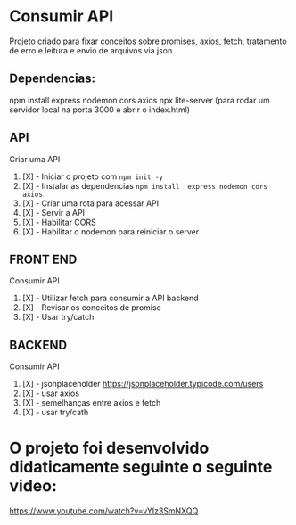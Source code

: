 # Consumir API

Projeto criado para fixar conceitos sobre promises, axios, fetch, tratamento de erro e leitura e envio de arquivos via json


## Dependencias:
  npm install express nodemon cors axios 
  npx lite-server (para rodar um servidor local na porta 3000 e abrir o index.html)

## API

Criar uma API
1. [X] - Iniciar o projeto com `npm init -y`
1. [X]  - Instalar as dependencias  `npm install  express nodemon cors axios`
1. [X]  - Criar uma rota para acessar API
1. [X]  - Servir a API
1. [X]  - Habilitar CORS
1. [X]  - Habilitar  o nodemon para reiniciar  o server

## FRONT END
Consumir API
1. [X]  - Utilizar fetch para consumir a API backend
1. [X]  - Revisar os conceitos de promise
1. [X]  - Usar try/catch


## BACKEND 
Consumir API
1. [X] - jsonplaceholder https://jsonplaceholder.typicode.com/users
1. [X] - usar axios
1. [X] - semelhanças entre axios e fetch
1. [X] - usar try/cath

# O projeto foi desenvolvido didaticamente seguinte o seguinte video:
https://www.youtube.com/watch?v=vYlz3SmNXQQ
